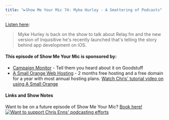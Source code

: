 ```yaml
---
title: "►Show Me Your Mic 74: Myke Hurley - A Smattering of Podcasts"
---
```

<p><a href="https://goodstuff.fm/smym/74">Listen here</a>:</p>
<blockquote><p>
  Myke Hurley is back on the show to talk about Relay.fm and the new version of Inquisitive he&#39;s recently launched that&#39;s telling the story behind app development on iOS.
</p></blockquote>
<h4>This episode of Show Me Your Mic is sponsored by:</h4>
<ul>
<li><a href="https://ift.tt/rqRIS2">Campaign Monitor</a> - Tell them you heard about it on Goodstuff</li>
<li><a href="https://ift.tt/1oqsVa4">A Small Orange Web Hosting</a> - 2 months free hosting and a free domain for a year with most annual hosting plans. <a href="https://ift.tt/1CMk9eH">Watch Chris&#39; tutorial video on using A Small Orange</a></li>
</ul>
<h4>Links and Show Notes</h4>
<p>Want to be on a future episode of Show Me Your Mic? <a href="https://ift.tt/1u38l2Y" target="_blank">Book here!</a><br />
<a href="https://ift.tt/1m1PRjr" target="_blank"><img src="https://ift.tt/1t8AvYc" alt="Want to support Chris Enns' podcasting efforts"></a></p>
